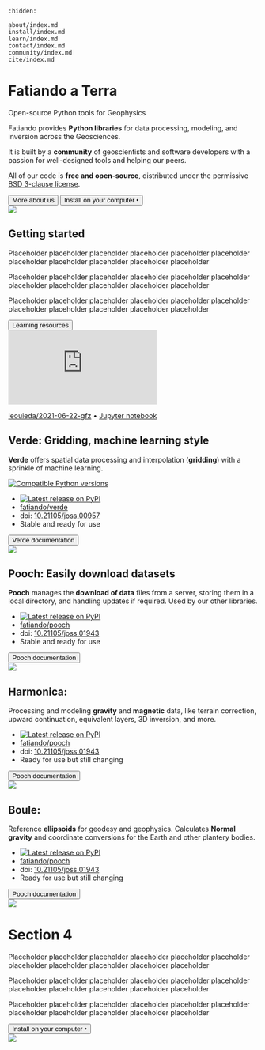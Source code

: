 ```{title} Home
```

```{toctree}
:hidden:

about/index.md
install/index.md
learn/index.md
contact/index.md
community/index.md
cite/index.md
```

<div class="container-fluid banner">
<div class="container">
<div class="row align-items-center gx-5 gy-5">
<div class="col-sm-8">

# Fatiando a Terra

<p class="banner-description">Open-source Python tools for Geophysics</p>

Fatiando provides **Python libraries** for data processing, modeling, and
inversion across the Geosciences.

It is built by a **community** of geoscientists and software developers with
a passion for well-designed tools and helping our peers.

All of our code is **free and open-source**, distributed under the permissive
[BSD 3-clause license][bsd].

<div class="mt-5">
  <a href="/about"><button type="button" class="btn btn-primary mb-3 me-3">
  More about us
  </button></a>
  <a href="/install"><button type="button" class="btn btn-light mb-3">
  Install on your computer
  <span class="bullet-separator">&bull;</span>
  <i class="fab fa-linux"></i>
  <i class="fab fa-apple"></i>
  <i class="fab fa-windows"></i>
  </button></a>
</div>

</div> <!-- column -->
<div class="col-sm-4 order-sm-first">
  <img class="banner-logo" src="_static/fatiando-logo.svg">
</div>
</div> <!-- row -->
</div> <!-- container -->
</div> <!-- container-fluid -->



<div class="container-fluid section background-1">
<div class="container">

<div class="row align-items-center gx-5 gy-5">
<div class="col-sm-7">

## Getting started

Placeholder placeholder placeholder placeholder placeholder placeholder
placeholder placeholder placeholder placeholder placeholder

Placeholder placeholder placeholder placeholder placeholder placeholder
placeholder placeholder placeholder placeholder placeholder

Placeholder placeholder placeholder placeholder placeholder placeholder
placeholder placeholder placeholder placeholder placeholder

<div class="mt-5">
  <a href="/learn"><button type="button" class="btn btn-light mb-3">
  <i class="fa fa-graduation-cap"></i>
  Learning resources
  </button></a>
</div>

</div> <!-- column -->
<div class="col-sm-5 order-sm-last text-center fs-6">

<div class="ratio ratio-16x9">
  <iframe src="https://www.youtube.com/embed/z-5dvWfB_SM?start=850" title="YouTube video player" frameborder="0" allowfullscreen></iframe>
</div>

<i class="fab fa-github"></i>
[leouieda/2021-06-22-gfz](https://github.com/leouieda/2021-06-22-gfz)
<span class="bullet-separator">&bull;</span>
<i class="fab fa-python"></i>
[Jupyter notebook](https://nbviewer.jupyter.org/github/leouieda/2021-06-22-gfz/blob/main/demo.ipynb)

</div> <!-- column -->
</div> <!-- row -->
</div> <!-- container -->
</div> <!-- container-fluid -->



<div class="container-fluid section background-2">
<div class="container">

<div class="row align-items-center gx-5 gy-5">
<div class="col-sm-7">

## **Verde:** Gridding, machine learning style

**Verde** offers spatial data processing and interpolation (**gridding**) with
a sprinkle of machine learning.

<a href="https://pypi.python.org/pypi/verde">
<img class="badge" src="https://img.shields.io/pypi/pyversions/verde.svg?style=flat-square"
  alt="Compatible Python versions">
</a>

<ul class="fa-ul d-block">
<li>
  <i class="fa-li fa fa-code fa-fw" title="Latest release"></i>
  <a href="https://pypi.python.org/pypi/verde">
  <img class="shield" src="https://img.shields.io/pypi/v/verde.svg?style=flat-square&label=Latest release"
       alt="Latest release on PyPI">
  </a>
</li>
<li>
  <i class="fa-li fab fa-github fa-fw" title="GitHub repository"></i>
  <a href="https://github.com/fatiando/verde">fatiando/verde</a>
</li>
<li>
  <i class="fa-li fas fa-bookmark fa-fw" title="Publication"></i>
   doi: <a href="https://doi.org/10.21105/joss.00957">10.21105/joss.00957</a>
</li>
<li>
  <i class="fa-li fa fa-check fa-fw" style="color: green" title="Project status"></i>
   Stable and ready for use
</li>
</ul>

<div class="mt-5">
  <a target="_blank" href="https://www.fatiando.org/verde/">
  <button type="button" class="btn btn-primary mb-3">
  <i class="fa fa-book"></i>
  Verde documentation
  </button>
  </a>
</div>

</div> <!-- column -->
<div class="col-sm-5 order-sm-first">
  <img src="_static/verde-spline-example.png">
</div> <!-- column -->
</div> <!-- row -->
</div> <!-- container -->
</div> <!-- container-fluid -->



<div class="container-fluid section background-3">
<div class="container">

<div class="row align-items-center gx-5 gy-5">
<div class="col-sm-7">

## **Pooch:** Easily download datasets

**Pooch** manages the **download of data** files from a server, storing them
in a local directory, and handling updates if required. Used by our
other libraries.

<ul class="fa-ul d-block">
<li>
  <i class="fa-li fa fa-code fa-fw" title="Latest release"></i>
  <a href="https://pypi.python.org/pypi/pooch">
  <img class="shield" src="https://img.shields.io/pypi/v/pooch.svg?style=flat-square&label=Latest release"
       alt="Latest release on PyPI">
  </a>
</li>
<li>
  <i class="fa-li fab fa-github fa-fw" title="GitHub repository"></i>
  <a href="https://github.com/fatiando/pooch">fatiando/pooch</a>
</li>
<li>
  <i class="fa-li fas fa-bookmark fa-fw" title="Publication"></i>
   doi: <a href="https://doi.org/10.21105/joss.01943">10.21105/joss.01943</a>
</li>
<li>
  <i class="fa-li fa fa-check fa-fw" style="color: green" title="Project status"></i>
   Stable and ready for use
</li>
</ul>

<div class="mt-5">
  <a target="_blank" href="https://www.fatiando.org/pooch/">
  <button type="button" class="btn btn-primary mb-3">
  <i class="fa fa-book"></i>
  Pooch documentation
  </button>
  </a>
</div>

</div> <!-- column -->
<div class="col-sm-5 order-sm-last">
  <img src="_static/verde-spline-example.png">
</div> <!-- column -->
</div> <!-- row -->
</div> <!-- container -->
</div> <!-- container-fluid -->



<div class="container-fluid section background-2">
<div class="container">

<div class="row align-items-center gx-5 gy-5">
<div class="col-sm-7">

## **Harmonica:**

Processing and modeling <b>gravity</b> and <b>magnetic</b> data, like terrain
correction, upward continuation, equivalent layers, 3D inversion, and more.

<ul class="fa-ul d-block">
<li>
  <i class="fa-li fa fa-code fa-fw" title="Latest release"></i>
  <a href="https://pypi.python.org/pypi/pooch">
  <img class="shield" src="https://img.shields.io/pypi/v/pooch.svg?style=flat-square&label=Latest release"
       alt="Latest release on PyPI">
  </a>
</li>
<li>
  <i class="fa-li fab fa-github fa-fw" title="GitHub repository"></i>
  <a href="https://github.com/fatiando/pooch">fatiando/pooch</a>
</li>
<li>
  <i class="fa-li fas fa-bookmark fa-fw" title="Publication"></i>
   doi: <a href="https://doi.org/10.21105/joss.01943">10.21105/joss.01943</a>
</li>
<li>
  <i class="fa-li fa fa-sync-alt fa-fw" style="color: green" title="Project status"></i>
  Ready for use but still changing
</li>
</ul>

<div class="mt-5">
  <a target="_blank" href="https://www.fatiando.org/pooch/">
  <button type="button" class="btn btn-primary mb-3">
  <i class="fa fa-book"></i>
  Pooch documentation
  </button>
  </a>
</div>

</div> <!-- column -->
<div class="col-sm-5 order-sm-first">
  <img src="_static/verde-spline-example.png">
</div> <!-- column -->
</div> <!-- row -->
</div> <!-- container -->
</div> <!-- container-fluid -->



<div class="container-fluid section background-3">
<div class="container">

<div class="row align-items-center gx-5 gy-5">
<div class="col-sm-7">

## **Boule:**

Reference <b>ellipsoids</b> for geodesy and geophysics. Calculates
<b>Normal gravity</b> and coordinate conversions for the Earth and
other plantery bodies.

<ul class="fa-ul d-block">
<li>
  <i class="fa-li fa fa-code fa-fw" title="Latest release"></i>
  <a href="https://pypi.python.org/pypi/pooch">
  <img class="shield" src="https://img.shields.io/pypi/v/pooch.svg?style=flat-square&label=Latest release"
       alt="Latest release on PyPI">
  </a>
</li>
<li>
  <i class="fa-li fab fa-github fa-fw" title="GitHub repository"></i>
  <a href="https://github.com/fatiando/pooch">fatiando/pooch</a>
</li>
<li>
  <i class="fa-li fas fa-bookmark fa-fw" title="Publication"></i>
   doi: <a href="https://doi.org/10.21105/joss.01943">10.21105/joss.01943</a>
</li>
<li>
  <i class="fa-li fa fa-sync-alt fa-fw" style="color: green" title="Project status"></i>
  Ready for use but still changing
</li>
</ul>

<div class="mt-5">
  <a target="_blank" href="https://www.fatiando.org/pooch/">
  <button type="button" class="btn btn-primary mb-3">
  <i class="fa fa-book"></i>
  Pooch documentation
  </button>
  </a>
</div>

</div> <!-- column -->
<div class="col-sm-5 order-sm-last">
  <img src="_static/verde-spline-example.png">
</div> <!-- column -->
</div> <!-- row -->
</div> <!-- container -->
</div> <!-- container-fluid -->



<div class="container-fluid section background-4">
<div class="container">

<div class="row align-items-center gx-5 gy-5">
<div class="col-sm-7">

# Section 4

Placeholder placeholder placeholder placeholder placeholder placeholder
placeholder placeholder placeholder placeholder placeholder

Placeholder placeholder placeholder placeholder placeholder placeholder
placeholder placeholder placeholder placeholder placeholder

Placeholder placeholder placeholder placeholder placeholder placeholder
placeholder placeholder placeholder placeholder placeholder

<div class="mt-5">
  <a href="/install"><button type="button" class="btn btn-light mb-3">
  Install on your computer
  <span class="bullet-separator">&bull;</span>
  <i class="fab fa-linux"></i>
  <i class="fab fa-apple"></i>
  <i class="fab fa-windows"></i>
  </button></a>
</div>

</div> <!-- column -->
<div class="col-sm-5 order-sm-first">
  <img class="banner-logo mx-auto d-block" src="_static/fatiando-logo.svg">
</div>
</div> <!-- row -->
</div> <!-- container -->
</div> <!-- container-fluid -->


[bsd]: https://opensource.org/licenses/BSD-3-Clause
